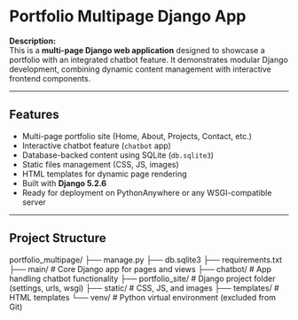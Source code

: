 # Portfolio Multipage Django App

**Description:**  
This is a **multi-page Django web application** designed to showcase a portfolio with an integrated chatbot feature. It demonstrates modular Django development, combining dynamic content management with interactive frontend components.

---

## Features

- Multi-page portfolio site (Home, About, Projects, Contact, etc.)
- Interactive chatbot feature (`chatbot` app)
- Database-backed content using SQLite (`db.sqlite3`)
- Static files management (CSS, JS, images)
- HTML templates for dynamic page rendering
- Built with **Django 5.2.6**
- Ready for deployment on PythonAnywhere or any WSGI-compatible server

---

## Project Structure

portfolio_multipage/
├── manage.py
├── db.sqlite3
├── requirements.txt
├── main/ # Core Django app for pages and views
├── chatbot/ # App handling chatbot functionality
├── portfolio_site/ # Django project folder (settings, urls, wsgi)
├── static/ # CSS, JS, and images
├── templates/ # HTML templates
└── venv/ # Python virtual environment (excluded from Git)

